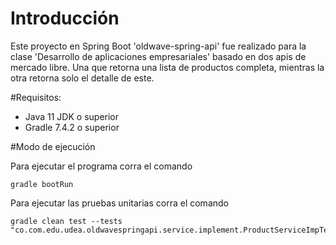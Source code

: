 # Introducción
Este proyecto en Spring Boot 'oldwave-spring-api' fue realizado para la clase 'Desarrollo de aplicaciones empresariales' basado en dos apis de mercado libre. Una que retorna una lista de productos completa, mientras la otra retorna solo el detalle de este.

#Requisitos:
- Java 11 JDK o superior
- Gradle 7.4.2 o superior

#Modo de ejecución

Para ejecutar el programa corra el comando

    gradle bootRun

Para ejecutar las pruebas unitarias corra el comando

    gradle clean test --tests "co.com.edu.udea.oldwavespringapi.service.implement.ProductServiceImpTest"
